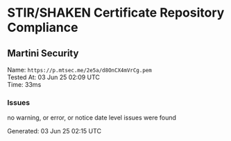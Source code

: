 # STIR/SHAKEN Certificate Repository Compliance

## Martini Security

Name: `https://p.mtsec.me/2e5a/d8OnCX4mVrCg.pem`\
Tested At: 03 Jun 25 02:09 UTC\
Time: 33ms

### Issues

no warning, or error, or notice date level issues were found

Generated: 03 Jun 25 02:15 UTC